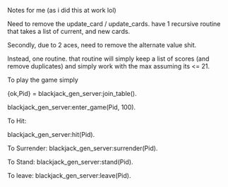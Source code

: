 Notes for me (as i did this at work lol)

Need to remove the update_card / update_cards.  have 1 recursive routine that takes a list of current, and new cards.

Secondly, due to 2 aces, need to remove the alternate value shit.

Instead, one routine.  that routine will simply keep a list of scores (and remove duplicates)
and simply work with the max assuming its <= 21.  


To play the game simply

{ok,Pid} = blackjack_gen_server:join_table().

blackjack_gen_server:enter_game(Pid, 100).

To Hit:

blackjack_gen_server:hit(Pid).

To Surrender:
blackjack_gen_server:surrender(Pid).

To Stand:
blackjack_gen_server:stand(Pid).

To leave:
blackjack_gen_server:leave(Pid).
